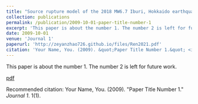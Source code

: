 ```yaml
---
title: "Source rupture model of the 2018 MW6.7 Iburi, Hokkaido earthquake from joint inversion of strong motion and InSAR observations"
collection: publications
permalink: /publication/2009-10-01-paper-title-number-1
excerpt: 'This paper is about the number 1. The number 2 is left for future work.'
date: 2009-10-01
venue: 'Journal 1'
paperurl: 'http://zeyanzhao726.github.io/files/Ren2021.pdf'
citation: 'Your Name, You. (2009). &quot;Paper Title Number 1.&quot; <i>Journal 1</i>. 1(1).'
---
```

This paper is about the number 1. The number 2 is left for future work.

[pdf](http://zeyanzhao726.github.io/files/Ren2021.pdf)

Recommended citation: Your Name, You. (2009). "Paper Title Number 1." <i>Journal 1</i>. 1(1).
